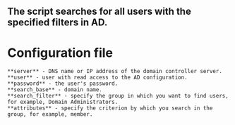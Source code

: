 ## The script searches for all users with the specified filters in AD. 

# Configuration file
	**server** - DNS name or IP address of the domain controller server. 
	**user** - user with read access to the AD configuration. 
	**password** - the user's password. 
	**search_base** - domain name. 
	**search_filter** - specify the group in which you want to find users, for example, Domain Administrators. 
	**attributes** - specify the criterion by which you search in the group, for example, member.